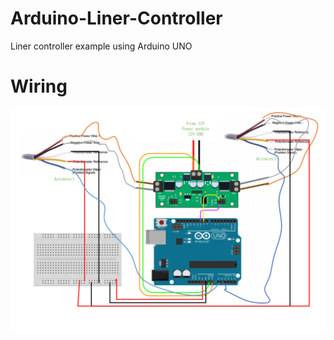 # Arduino-Liner-Controller
Liner controller example using Arduino UNO

# Wiring 
![wiring diagram](https://github.com/Chace0219/Arduino-Liner-Controller/blob/master/Wiring.png)
